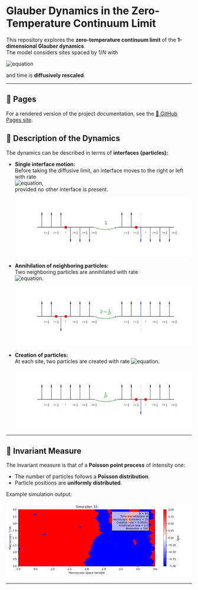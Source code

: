 # Glauber Dynamics in the Zero-Temperature Continuum Limit

This repository explores the **zero-temperature continuum limit** of the **1-dimensional Glauber dynamics**.  
The model considers sites spaced by  $1/N$ with

![equation](https://latex.codecogs.com/svg.latex?\dpi{150}\color{white}N%20=%20\frac{e^{2\beta}}{1%20-%20e^{\beta}},) 

and time is **diffusively rescaled**.

---
## 🔹 Pages

For a rendered version of the project documentation, see the [📄 GitHub Pages site](https://alessandrogubbiotti.github.io/Glauber/).

## 🔹 Description of the Dynamics

The dynamics can be described in terms of **interfaces (particles):**

- **Single interface motion:**  
  Before taking the diffusive limit, an interface moves to the right or left with rate  
  ![equation](https://latex.codecogs.com/svg.latex?\dpi{150}\color{white}\large%201),  
  provided no other interface is present.

  ![diffusion image](docs/images/diffusion.png)

- **Annihilation of neighboring particles:**  
  Two neighboring particles are annihilated with rate  
  ![equation](https://latex.codecogs.com/svg.latex?\dpi{150}\color{white}\large%202%20-%20\frac{1}{N^a}).

  ![annihilation image](docs/images/annihilation.png)

- **Creation of particles:**  
  At each site, two particles are created with rate 
  ![equation](https://latex.codecogs.com/svg.latex?\dpi{150}\color{white}\large%20\frac{1}{N^a}).

  ![creation image](docs/images/creation.png)

---

## 🔹 Invariant Measure

The invariant measure is that of a **Poisson point process** of intensity one:

- The number of particles follows a **Poisson distribution**.  
- Particle positions are **uniformly distributed**.

Example simulation output:

![simulation image](docs/images/simulation_32.png)

---


